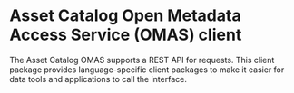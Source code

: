 <!-- SPDX-License-Identifier: Apache-2.0 -->

# Asset Catalog Open Metadata Access Service (OMAS) client

The Asset Catalog OMAS supports a REST API for requests. This client
package provides language-specific client packages to make it easier
for data tools and applications to call the interface.